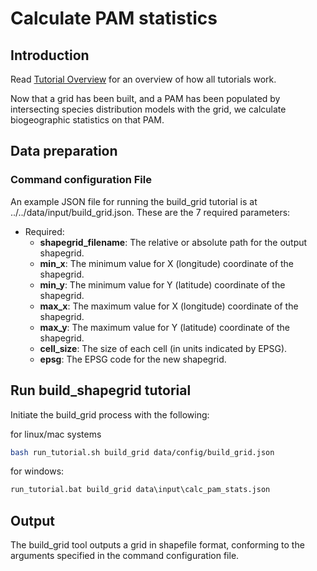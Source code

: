 # Calculate PAM statistics

## Introduction

Read [Tutorial Overview](../tutorial/w1_overview.md) for an overview of how all 
tutorials work. 

Now that a grid has been built, and a PAM has been populated by intersecting species
distribution models with the grid, we calculate biogeographic statistics on that PAM.

## Data preparation

### Command configuration File
An example JSON file for running the build_grid tutorial is at 
../../data/input/build_grid.json. These are the 7 required parameters:

* Required: 
  * **shapegrid_filename**: The relative or absolute path for the output shapegrid.
  * **min_x**: The minimum value for X (longitude) coordinate of the shapegrid.
  * **min_y**: The minimum value for Y (latitude) coordinate of the shapegrid.
  * **max_x**: The maximum value for X (longitude) coordinate of the shapegrid.
  * **max_y**: The maximum value for Y (latitude) coordinate of the shapegrid.
  * **cell_size**: The size of each cell (in units indicated by EPSG).
  * **epsg**: The EPSG code for the new shapegrid.

## Run build_shapegrid tutorial
Initiate the build_grid process with the following:

for linux/mac systems
```zsh
bash run_tutorial.sh build_grid data/config/build_grid.json
```

for windows: 
```cmd
run_tutorial.bat build_grid data\input\calc_pam_stats.json
```

## Output
The build_grid tool outputs a grid in shapefile format, conforming to the arguments 
specified in the command configuration file.
